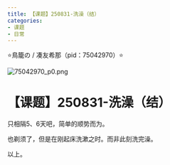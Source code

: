 ```yaml
---
title: 【课题】250831-洗澡（结）
categories:
- 课题
- 日常
---
```


⭐鳥籠の / 凑友希那（pid：75042970）⭐

![75042970_p0.png](https://byyw-oss1.oss-cn-hangzhou.aliyuncs.com/img/2025/08/31-011d43d7048fddd926fb49d3ac68ea2b-75042970_p0.png.webp)

# 【课题】250831-洗澡（结）

只相隔5、6天吧，简单的顺势而为。

也剃须了，但是在刚起床洗漱之时。而非此刻洗完澡。

以上。